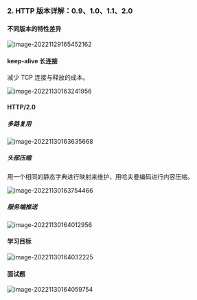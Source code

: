  ### 2. HTTP 版本详解：0.9、1.0、1.1、2.0

#### 不同版本的特性差异

![image-20221129165452162](https://picture.lanlance.cn/i/2022/11/29/6385c8dc96de7.png)

#### keep-alive 长连接

减少 TCP 连接与释放的成本。

![image-20221130163241956](https://picture.lanlance.cn/i/2022/11/30/6387152a67391.png)

#### HTTP/2.0

##### 多路复用

![image-20221130163635668](https://picture.lanlance.cn/i/2022/11/30/6387161414a00.png)

##### 头部压缩

用一个相同的静态字典进行映射来维护，用哈夫曼编码进行内容压缩。

![image-20221130163754466](https://picture.lanlance.cn/i/2022/11/30/63871662e4aa2.png)

##### 服务端推送

![image-20221130164012956](https://picture.lanlance.cn/i/2022/11/30/638716ed5d2bc.png)

#### 学习目标

![image-20221130164032225](https://picture.lanlance.cn/i/2022/11/30/6387170085f39.png)

#### 面试题

![image-20221130164059754](https://picture.lanlance.cn/i/2022/11/30/6387171c1129e.png)